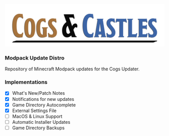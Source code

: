 ![Main Banner](./MainBanner.png)
### Modpack Update Distro
Repository of Minecraft Modpack updates for the Cogs Updater.

### Implementations
- [x] What's New/Patch Notes
- [x] Notifications for new updates
- [x] Game Directory Autocomplete
- [x] External Settings File
- [ ] MacOS & Linux Support
- [ ] Automatic Installer Updates
- [ ] Game Directory Backups
